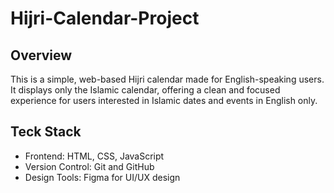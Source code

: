 # Hijri-Calendar-Project
## Overview
This is a simple, web-based Hijri calendar made for English-speaking users. It displays only the Islamic calendar, offering a clean and focused experience for users interested in Islamic dates and events in English only.
## Teck Stack
- Frontend: HTML, CSS, JavaScript
- Version Control: Git and GitHub
- Design Tools: Figma for UI/UX design
